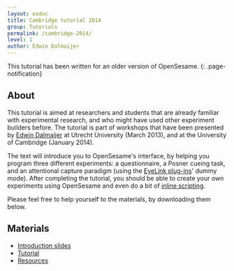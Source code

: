 ```yaml
---
layout: osdoc
title: Cambridge tutorial 2014
group: Tutorials
permalink: /cambridge-2014/
level: 1
author: Edwin Dalmaijer
---
```


This tutorial has been written for an older version of OpenSesame.
{: .page-notification}

About
-----

This tutorial is aimed at researchers and students that are already familiar with experimental research, and who might have used other experiment builders before. The tutorial is part of workshops that have been presented by [Edwin Dalmaijer](http://www.pygaze.org/esdalmaijer/) at Utrecht University (March 2013), and at the University of Cambridge (January 2014).

The text will introduce you to OpenSesame's interface, by helping you program three different experiments: a questionnaire, a Posner cueing task, and an attentional capture paradigm (using the [EyeLink plug-ins](http://osdoc.cogsci.nl/devices/eyelink/)' dummy mode). After completing the tutorial, you should be able to create your own experiments using OpenSesame and even do a bit of [inline scripting](http://osdoc.cogsci.nl/python/about/).

Please feel free to help yourself to the materials, by downloading them below.

Materials
---------

- [Introduction slides](http://cogsci.nl/esdalmaijer/workshop/OpenSesame_workshop_Cambridge_Jan2014.pdf)
- [Tutorial](http://cogsci.nl/esdalmaijer/workshop/OpenSesame_tutorial.pdf)
- [Resources](http://cogsci.nl/esdalmaijer/workshop/tutorial_resources.zip)
